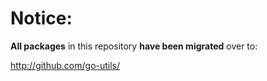 Notice:
=======

**All packages** in this repository **have been migrated** over to:

http://github.com/go-utils/
